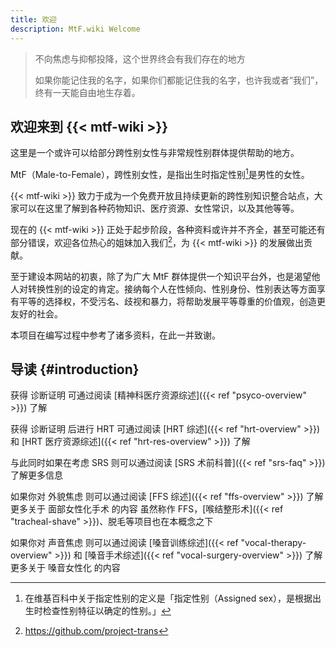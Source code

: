 ```yaml
---
title: 欢迎
description: MtF.wiki Welcome
---
```


> 不向焦虑与抑郁投降，这个世界终会有我们存在的地方
>
> 如果你能记住我的名字，如果你们都能记住我的名字，也许我或者“我们”，终有一天能自由地生存着。

## 欢迎来到 {{< mtf-wiki >}}

这里是一个或许可以给部分跨性别女性与非常规性别群体提供帮助的地方。

MtF（Male-to-Female），跨性别女性，是指出生时指定性别[^1]是男性的女性。

{{< mtf-wiki >}} 致力于成为一个免费开放且持续更新的跨性别知识整合站点，大家可以在这里了解到各种药物知识、医疗资源、女性常识，以及其他等等。

现在的 {{< mtf-wiki >}} 正处于起步阶段，各种资料或许并不齐全，甚至可能还有部分错误，欢迎各位热心的姐妹加入我们[^2]，为 {{< mtf-wiki >}} 的发展做出贡献。

至于建设本网站的初衷，除了为广大 MtF 群体提供一个知识平台外，也是渴望他人对转换性别的设定的肯定。接纳每个人在性倾向、性别身份、性别表达等方面享有平等的选择权，不受污名、歧视和暴力，将帮助发展平等尊重的价值观，创造更友好的社会。

本项目在编写过程中参考了诸多资料，在此一并致谢。

## 导读 {#introduction}

获得 诊断证明 可通过阅读 [精神科医疗资源综述]({{< ref "psyco-overview" >}}) 了解

获得 诊断证明 后进行 HRT 可通过阅读 [HRT 综述]({{< ref "hrt-overview" >}}) 和 [HRT 医疗资源综述]({{< ref "hrt-res-overview" >}}) 了解

与此同时如果在考虑 SRS 则可以通过阅读 [SRS 术前科普]({{< ref "srs-faq" >}}) 了解更多信息

如果你对 外貌焦虑 则可以通过阅读 [FFS 综述]({{< ref "ffs-overview" >}}) 了解更多关于 面部女性化手术 的内容
虽然称作 FFS，[喉结整形术]({{< ref "tracheal-shave" >}})、脱毛等项目也在本概念之下

如果你对 声音焦虑 则可以通过阅读 [嗓音训练综述]({{< ref "vocal-therapy-overview" >}}) 和 [嗓音手术综述]({{< ref "vocal-surgery-overview" >}}) 了解更多关于 嗓音女性化 的内容

[^1]: 在维基百科中关于指定性别的定义是「指定性别（Assigned sex），是根据出生时检查性别特征以确定的性别。」
[^2]: <https://github.com/project-trans>
